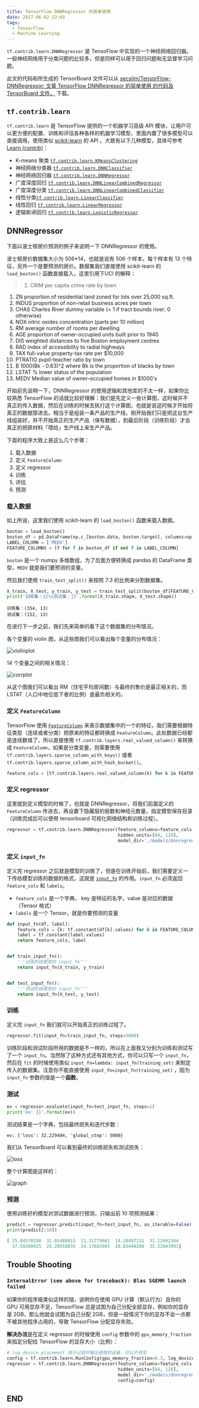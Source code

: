 ```yaml
---
title: TensorFlow DNNRegressor 的简单使用
date: 2017-06-02 22:03
tags: 
  - TensorFlow
  - Machine Learning
---
```


`tf.contrib.learn.DNNRegressor` 是 TensoFlow 中实现的一个神经网络回归器。一般神经网络用于分类问题的比较多，但是同样可以用于回归问题和无监督学习问题。

此文的代码和所生成的 TensorBoard 文件可以从 [secsilm/TensorFlow-DNNRegressor: 文章 TensorFlow DNNRegressor 的简单使用 的代码及 TensorBoard 文件。](https://github.com/secsilm/TensorFlow-DNNRegressor) 下载。

## `tf.contrib.learn`

`tf.contrib.learn` 是 TensorFlow 提供的一个机器学习高级 API 模块，让用户可以更方便的配置、训练和评估各种各样的机器学习模型，里面内置了很多模型可以直接调用，使用类似 [scikit-learn](http://scikit-learn.org/stable/) 的 API 。大致有以下几种模型，具体可参考 [Learn (contrib)](https://www.tensorflow.org/api_guides/python/contrib.learn)：

- K-means 聚类 [`tf.contrib.learn.KMeansClustering`](https://www.tensorflow.org/api_docs/python/tf/contrib/learn/KMeansClustering)
- 神经网络分类器 [`tf.contrib.learn.DNNClassifier`](https://www.tensorflow.org/api_docs/python/tf/contrib/learn/DNNClassifier)
- 神经网络回归器 [`tf.contrib.learn.DNNRegressor`](https://www.tensorflow.org/api_docs/python/tf/contrib/learn/DNNRegressor)
- 广度深度回归 [`tf.contrib.learn.DNNLinearCombinedRegressor`](https://www.tensorflow.org/api_docs/python/tf/contrib/learn/DNNLinearCombinedRegressor)
- 广度深度分类 [`tf.contrib.learn.DNNLinearCombinedClassifier`](https://www.tensorflow.org/api_docs/python/tf/contrib/learn/DNNLinearCombinedClassifier)
- 线性分类[`tf.contrib.learn.LinearClassifier`](https://www.tensorflow.org/api_docs/python/tf/contrib/learn/LinearClassifier)
- 线性回归 [`tf.contrib.learn.LinearRegressor`](https://www.tensorflow.org/api_docs/python/tf/contrib/learn/LinearRegressor)
- 逻辑斯谛回归 [`tf.contrib.learn.LogisticRegressor`](https://www.tensorflow.org/api_docs/python/tf/contrib/learn/LogisticRegressor)

## DNNRegressor

下面以波士顿房价预测的例子来说明一下 DNNRegressor 的使用。

波士顿房价数据集大小为 506*14，也就是说有 506 个样本，每个样本有 13 个特征，另外一个是要预测的房价。数据集我们直接使用 scikit-learn 的 `load_boston()` 函数直接载入，这里引用下UCI 的解释：

> 1. CRIM      per capita crime rate by town
1. ZN        proportion of residential land zoned for lots over 25,000 sq.ft.
2. INDUS     proportion of non-retail business acres per town
3. CHAS      Charles River dummy variable (= 1 if tract bounds river; 0 otherwise)
4. NOX       nitric oxides concentration (parts per 10 million)
5. RM        average number of rooms per dwelling
6. AGE       proportion of owner-occupied units built prior to 1940
7. DIS       weighted distances to five Boston employment centres
8. RAD       index of accessibility to radial highways
9.  TAX      full-value property-tax rate per $10,000
10. PTRATIO  pupil-teacher ratio by town
11. B        1000(Bk - 0.63)^2 where Bk is the proportion of blacks by town
12. LSTAT    % lower status of the population
13. MEDV     Median value of owner-occupied homes in $1000's

开始前先说明一下，DNNRegressor 的使用逻辑和其他库的不太一样，如果你比较熟悉 TensorFlow 的话就比较好理解：我们是先定义一些计算图，这时候并不真正的传入数据，然后在训练的时候去执行这个计算图，也就是说这时候才开始将真正的数据穿进去。相当于是组装一条产品的生产线，刚开始我们只是把这台生产线组装好，并不开始真正的生产产品（保有数据），到最后阶段（训练阶段）才会真正的把原材料「喂给」生产线上来生产产品。

下面的程序大致上是这么几个步骤：

1. 载入数据
2. 定义 `FeatureColumn`
3. 定义 regressor
4. 训练
5. 评估
6. 预测

### 载入数据

如上所说，这里我们使用 scikit-learn 的 `load_boston()` 函数来载入数据。

```python
boston = load_boston()
boston_df = pd.DataFrame(np.c_[boston.data, boston.target], columns=np.append(boston.feature_names, 'MEDV'))
LABEL_COLUMN = ['MEDV']
FEATURE_COLUMNS = [f for f in boston_df if not f in LABEL_COLUMN]
```

`boston` 是一个 numpy 多维数组，为了后面方便转换成 pandas 的 DataFrame 类型，`MEDV` 就是我们要预测的变量。

然后我们使用 `train_test_split()` 来按照 7:3 的比例来分割数据集。

```python
X_train, X_test, y_train, y_test = train_test_split(boston_df[FEATURE_COLUMNS], boston_df[LABEL_COLUMN], test_size=0.3)
print('训练集：{}\n测试集：{}'.format(X_train.shape, X_test.shape))
```

```
训练集：(354, 13)
测试集：(152, 13)
```

在进行下一步之前，我们先来简单的看下这个数据集的分布情况。

各个变量的 violin 图，从这些图我们可以看出每个变量的分布情况：

![violinplot](https://i.imgur.com/4kCw6Qo.png)

14 个变量之间的相关情况：

![corrplot](https://i.imgur.com/grQ9VAA.png)

从这个图我们可以看出 RM（住宅平均房间数）与最终的售价是最正相关的，而 LSTAT（人口中地位低下者的比例）是最负相关的。

### 定义 `FeatureColumn`

TensorFlow 使用 [`FeatureColumn`](https://www.tensorflow.org/tutorials/linear#feature_columns_and_transformations) 来表示数据集中的一个的特征，我们需要根据特征类型（连续或者分类）把原来的特征都转换成 `FeatureColumn`。此处数据已经都是连续数值了，所以直接使用 `tf.contrib.layers.real_valued_column()` 来转换成 `FeatureColumn`，如果是分类变量，则需要使用 `tf.contrib.layers.sparse_column_with_keys()` 或者 `tf.contrib.layers.sparse_column_with_hash_bucket()`。

```python
feature_cols = [tf.contrib.layers.real_valued_column(k) for k in FEATURE_COLUMNS]
```

### 定义 regressor
这里就到定义模型的时候了，也就是 DNNRegressor，将我们前面定义的 `FeatureColumn` 传进去，再设置下隐藏层的层数和神经元数量，指定模型保存目录（训练完成后可以使用 tensorboard 可视化网络结构和训练过程）。

```python
regressor = tf.contrib.learn.DNNRegressor(feature_columns=feature_cols, 
                                          hidden_units=[64, 128], 
                                          model_dir='./models/dnnregressor')
```

### 定义 `input_fn`

定义完 regressor 之后就是模型的训练了，但是在训练开始前，我们需要定义一下传给模型训练的数据的格式，这就是 [`input_fn`](https://www.tensorflow.org/get_started/input_fn) 的作用。`input_fn` 必须返回 `feature_cols` 和 `labels`。

- `feature_cols` 是一个字典， key 是特征的名字，value 是对应的数据（Tensor 格式）
- `labels` 是一个 Tensor，就是你要预测的变量

```python
def input_fn(df, label):
    feature_cols = {k: tf.constant(df[k].values) for k in FEATURE_COLUMNS}
    label = tf.constant(label.values)
    return feature_cols, label


def train_input_fn():
    '''训练阶段使用的 input_fn'''
    return input_fn(X_train, y_train)


def test_input_fn():
    '''测试阶段使用的 input_fn'''
    return input_fn(X_test, y_test)
```

### 训练

定义完 `input_fn` 我们就可以开始真正的训练过程了。

```python
regressor.fit(input_fn=train_input_fn, steps=5000)
```

训练阶段和测试阶段所用的数据是不一样的，所以在上面我又分别为训练和测试写了一个 `input_fn`。当然除了这种方式还有其他方式，你可以只写一个 `input_fn`，然后在 `fit` 的时候使用类似 `input_fn=lambda: input_fn(training_set)` 来制定传入的数据集。注意你不能直接使用 `input_fn=input_fn(training_set)` ，因为 `input_fn` 参数的值是一个**函数**。

### 测试

```python
ev = regressor.evaluate(input_fn=test_input_fn, steps=1)
print('ev: {}'.format(ev))
```

测试结果是一个字典，包括最终损失和迭代步数：

```
ev: {'loss': 32.229404, 'global_step': 5000}
```

我们从 TensorBoard 可以看到最终的训练损失和测试损失：

![loss](https://i.imgur.com/nldZ5mk.png)

整个计算图是这样的：

![graph](https://i.imgur.com/YIAt4Zq.png)

### 预测

使用训练好的模型对测试数据进行预测，只输出前 10 项预测结果：

```python
predict = regressor.predict(input_fn=test_input_fn, as_iterable=False)
print(predict[:10])
```

```python
[ 25.04570198  31.65488815  11.31779861  14.20497131  31.12402344
  37.50260925  25.20910835  24.17683983  20.83440208  35.22043991]
```

## Trouble Shooting

### `InternalError (see above for traceback): Blas SGEMM launch failed`

如果你的程序报类似这样的错，说明你在使用 GPU 计算（默认行为）且你的 GPU 可用显存不足，TensorFlow 总是试图为自己分配全部显存，例如你的显存是 2GB，那么他就会试图为自己分配 2GB，但是一般情况下你的显存不会一点都不被其他程序占用的，导致 TensorFlow 分配显存失败。

**解决办法**是在定义 regressor 的时候使用 `config` 参数中的 `gpu_memory_fraction` 来指定分配给 TensorFlow 的显存大小（比例）：

```python
# log_device_placement 用于记录并输出使用的设备，可以不用写
config = tf.contrib.learn.RunConfig(gpu_memory_fraction=0.3, log_device_placement=True)
regressor = tf.contrib.learn.DNNRegressor(feature_columns=feature_cols, 
                                          hidden_units=[64, 128], 
                                          model_dir='./models/dnnregressor', 
                                          config=config)
```

## END